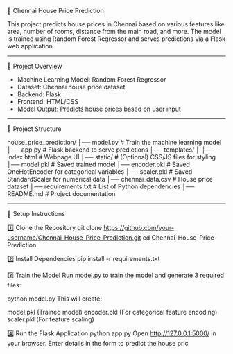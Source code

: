 🏡 Chennai House Price Prediction

This project predicts house prices in Chennai based on various features like area, number of rooms, distance from the main road, and more. 
The model is trained using Random Forest Regressor and serves predictions via a Flask web application.

---

📌 Project Overview
- Machine Learning Model: Random Forest Regressor
- Dataset: Chennai house price dataset
- Backend: Flask
- Frontend: HTML/CSS
- Model Output: Predicts house prices based on user input

---

📁 Project Structure

house_price_prediction/
│── model.py           # Train the machine learning model
│── app.py             # Flask backend to serve predictions
│── templates/
│   ├── index.html     # Webpage UI
│── static/            # (Optional) CSS/JS files for styling
│── model.pkl          # Saved trained model
│── encoder.pkl        # Saved OneHotEncoder for categorical variables
│── scaler.pkl         # Saved StandardScaler for numerical data
│── chennai_data.csv   # House price dataset
│── requirements.txt   # List of Python dependencies
│── README.md          # Project documentation

---

🚀 Setup Instructions

1️⃣ Clone the Repository
git clone https://github.com/your-username/Chennai-House-Price-Prediction.git
cd Chennai-House-Price-Prediction

2️⃣ Install Dependencies
pip install -r requirements.txt

3️⃣ Train the Model
Run model.py to train the model and generate 3 required files:

python model.py
This will create:

model.pkl (Trained model)
encoder.pkl (For categorical feature encoding)
scaler.pkl (For feature scaling)

4️⃣ Run the Flask Application
python app.py
Open http://127.0.0.1:5000/ in your browser.
Enter details in the form to predict the house pric
